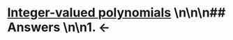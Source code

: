 # [Integer-valued polynomials](https://projecteuler.net/problem=402) \n\n\n## Answers \n\n1. &larr;
